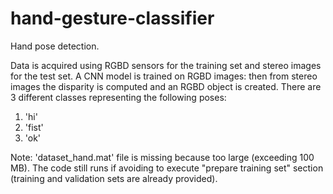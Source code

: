 # hand-gesture-classifier
Hand pose detection.

Data is acquired using RGBD sensors for the training set and stereo images for the test set.
A CNN model is trained on RGBD images: then from stereo images the disparity is computed and an RGBD object is created.
There are 3 different classes representing the following poses:
1. 'hi'
2. 'fist'
3. 'ok'

Note: 'dataset_hand.mat' file is missing because too large (exceeding 100 MB). The code still runs if avoiding to execute "prepare training set" section (training and validation sets are already provided).

